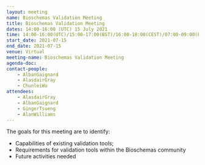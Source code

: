 ```yaml
---
layout: meeting
name: Bioschemas Validation Meeting
title: Bioschemas Validation Meeting
dates: 14:00-16:00 (UTC) 15 July 2021
time: 14:00-16:00(UTC)/15:00-17:00(BST)/16:00-18:00(CEST)/07:00-09:00(PDT)
start_date: 2021-07-15
end_date: 2021-07-15
venue: Virtual
meeting-name: Bioschemas Validation Meeting
agenda-doc:
contact-people:
    - AlbanGaignard
    - AlasdairGray
    - ChunleiWu
attendees:
    - AlasdairGray
    - AlbanGaignard
    - GingerTsueng
    - AlanWilliams
---
```

The goals for this meeting are to identify:
- Capabilities of existing validation tools;
- Requirements for validation tools within the Bioschemas community
- Future activities needed
